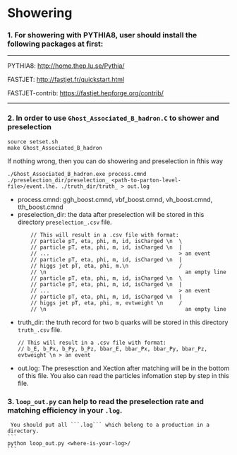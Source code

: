 # Showering


### 1. For showering with PYTHIA8, user should install the following packages at first:

----
PYTHIA8: http://home.thep.lu.se/Pythia/ 

FASTJET: http://fastjet.fr/quickstart.html

FASTJET-contrib: https://fastjet.hepforge.org/contrib/ 

---

### 2. In order to use `Ghost_Associated_B_hadron.C` to shower and preselection

```
source setset.sh
make Ghost_Associated_B_hadron
```
If nothing wrong, then you can do showering and preselection in fthis way

```
./Ghost_Associated_B_hadron.exe process.cmnd ./preselection_dir/preselection_ <path-to-parton-level-file>/event.lhe. ./truth_dir/truth_ > out.log
```
* process.cmnd: ggh_boost.cmnd, vbf_boost.cmnd, vh_boost.cmnd, tth_boost.cmnd
* preselection_dir: the data after preselection will be stored in this directory ```preselection_.csv``` file.
    ```
		// This will result in a .csv file with format:
		// particle pT, eta, phi, m, id, isCharged \n  \
		// particle pT, eta, phi, m, id, isCharged \n  |
		// ...                                         > an event
		// particle pT, eta, phi, m, id, isCharged \n  |
		// higgs jet pT, eta, phi, m.\n                /
		// \n                                            an empty line
		// particle pT, eta, phi, m, id, isCharged \n  \
		// particle pT, eta, phi, m, id, isCharged \n  |
		// ...                                         > an event
		// particle pT, eta, phi, m, id, isCharged \n  |
		// higgs jet pT, eta, phi, m, evtweight \n     /
		// \n                                            an empty line
    ```
* truth_dir: the truth record for two b quarks will be stored in this directory ```truth_.csv``` file.
     ```
    // This will result in a .csv file with format:
    // b_E, b_Px, b_Py, b_Pz, bbar_E, bbar_Px, bbar_Py, bbar_Pz, evtweight \n > an event
    ```
* out.log: The presesction and Xection after matching will be in the bottom of this file.
           You also can read the particles infomation step by step in this file.
       
### 3. ```loop_out.py``` can help to read the preselection rate and matching efficiency in your ```.log```.
	 You should put all ```.log``` which belong to a production in a directory.
	```
	python loop_out.py <where-is-your-log>/
	```




